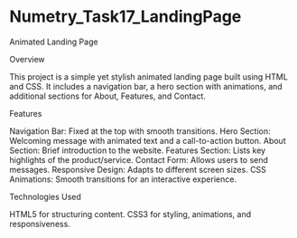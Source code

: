 # Numetry_Task17_LandingPage

Animated Landing Page

Overview

This project is a simple yet stylish animated landing page built using HTML and CSS. It includes a navigation bar,
a hero section with animations, and additional sections for About, Features, and Contact.

Features

Navigation Bar: Fixed at the top with smooth transitions.
Hero Section: Welcoming message with animated text and a call-to-action button.
About Section: Brief introduction to the website.
Features Section: Lists key highlights of the product/service.
Contact Form: Allows users to send messages.
Responsive Design: Adapts to different screen sizes.
CSS Animations: Smooth transitions for an interactive experience.

Technologies Used

HTML5 for structuring content.
CSS3 for styling, animations, and responsiveness.
